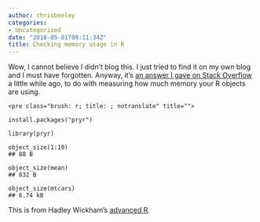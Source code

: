 ```yaml
---
author: chrisbeeley
categories:
- Uncategorized
date: "2018-05-01T09:11:34Z"
title: Checking memory usage in R
---
```


Wow, I cannot believe I didn’t blog this. I just tried to find it on my own blog and I must have forgotten. Anyway, it’s [an answer I gave on Stack Overflow](https://stackoverflow.com/a/48953571/486245) a little while ago, to do with measuring how much memory your R objects are using.

```
<pre class="brush: r; title: ; notranslate" title="">

install.packages("pryr")

library(pryr)

object_size(1:10)
## 88 B

object_size(mean)
## 832 B

object_size(mtcars)
## 6.74 kB

```

This is from Hadley Wickham’s [advanced R](http://adv-r.had.co.nz/memory.html).